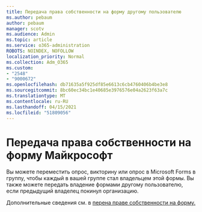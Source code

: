 ```yaml
---
title: Передача права собственности на форму другому пользователю
ms.author: pebaum
author: pebaum
manager: scotv
ms.audience: Admin
ms.topic: article
ms.service: o365-administration
ROBOTS: NOINDEX, NOFOLLOW
localization_priority: Normal
ms.collection: Adm_O365
ms.custom:
- "2548"
- "9000672"
ms.openlocfilehash: db71635a5f925df85e6613c6cb4760406b4be3e8
ms.sourcegitcommit: 8bc60ec34bc1e40685e3976576e04a2623f63a7c
ms.translationtype: MT
ms.contentlocale: ru-RU
ms.lasthandoff: 04/15/2021
ms.locfileid: "51809056"
---
```

# <a name="transfer-ownership-of-a-microsoft-form"></a>Передача права собственности на форму Майкрософт

Вы можете переместить опрос, викторину или опрос в Microsoft Forms в группу, чтобы каждый в вашей группе стал владельцем этой формы. Вы также можете передать владение формами другому пользователю, если предыдущий владелец покинул организацию.

Дополнительные сведения см. в [перена праве собственности на форму.](https://support.office.com/article/Transfer-ownership-of-a-form-921a6361-a4e5-44ea-bce9-c4ed63aa54b4)